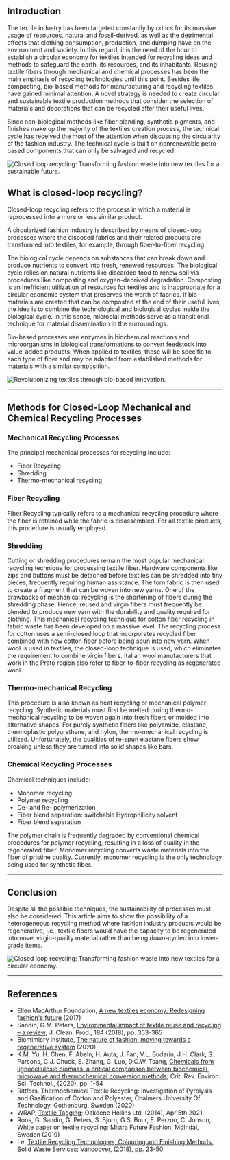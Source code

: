 ## Introduction

The textile industry has been targeted constantly by critics for its massive usage of resources, natural and fossil-derived, as well as the detrimental effects that clothing consumption, production, and dumping have on the environment and society. In this regard, it is the need of the hour to establish a circular economy for textiles intended for recycling ideas and methods to safeguard the earth, its resources, and its inhabitants. Reusing textile fibers through mechanical and chemical processes has been the main emphasis of recycling technologies until this point. Besides life composting, bio-based methods for manufacturing and recycling textiles have gained minimal attention. A novel strategy is needed to create circular and sustainable textile production methods that consider the selection of materials and decorations that can be recycled after their useful lives.

Since non-biological methods like fiber blending, synthetic pigments, and finishes make up the majority of the textiles creation process, the technical cycle has received the most of the attention when discussing the circularity of the fashion industry. The technical cycle is built on nonrenewable petro-based components that can only be salvaged and recycled.

![Closed loop recycling: Transforming fashion waste into new textiles for a sustainable future.](https://www.polyestertime.com/wp-content/uploads/2017/04/Closed-loop-recycling-system-19-04-2017.jpg)

## What is closed-loop recycling?

Closed-loop recycling refers to the process in which a material is reprocessed into a more or less similar product.

A circularized fashion industry is described by means of closed-loop processes where the disposed fabrics and their related products are transformed into textiles, for example, through fiber-to-fiber recycling.

The biological cycle depends on substances that can break down and produce nutrients to convert into fresh, renewed resources. The biological cycle relies on natural nutrients like discarded food to renew soil via procedures like composting and oxygen-deprived degradation. Composting is an inefficient utilization of resources for textiles and is inappropriate for a circular economic system that preserves the worth of fabrics. If bio-materials are created that can be composted at the end of their useful lives, the idea is to combine the technological and biological cycles inside the biological cycle. In this sense, microbial methods serve as a transitional technique for material dissemination in the surroundings.

Bio-based processes use enzymes in biochemical reactions and microorganisms in biological transformations to convert feedstock into value-added products. When applied to textiles, these will be specific to each type of fiber and may be adapted from established methods for materials with a similar composition.

![Revolutionizing textiles through bio-based innovation.](https://cdn.shopify.com/s/files/1/0428/9603/1901/files/eDM_Textile_Recycling_600x600.png?v=1664255231)

---

## Methods for Closed-Loop Mechanical and Chemical Recycling Processes

### Mechanical Recycling Processes

The principal mechanical processes for recycling include:

-   Fiber Recycling
-   Shredding
-   Thermo-mechanical recycling

### Fiber Recycling

Fiber Recycling typically refers to a mechanical recycling procedure where the fiber is retained while the fabric is disassembled. For all textile products, this procedure is usually employed.

### Shredding

Cutting or shredding procedures remain the most popular mechanical recycling technique for processing textile fiber. Hardware components like zips and buttons must be detached before textiles can be shredded into tiny pieces, frequently requiring human assistance. The torn fabric is then used to create a fragment that can be woven into new yarns. One of the drawbacks of mechanical recycling is the shortening of fibers during the shredding phase. Hence, reused and virgin fibers must frequently be blended to produce new yarn with the durability and quality required for clothing. This mechanical recycling technique for cotton fiber recycling in fabric waste has been developed on a massive level. The recycling process for cotton uses a semi-closed loop that incorporates recycled fiber combined with new cotton fiber before being spun into new yarn. When wool is used in textiles, the closed-loop technique is used, which eliminates the requirement to combine virgin fibers. Italian wool manufacturers that work in the Prato region also refer to fiber-to-fiber recycling as regenerated wool.

### Thermo-mechanical Recycling

This procedure is also known as heat recycling or mechanical polymer recycling. Synthetic materials must first be melted during thermo-mechanical recycling to be woven again into fresh fibers or molded into alternative shapes. For purely synthetic fibers like polyamide, elastane, thermoplastic polyurethane, and nylon, thermo-mechanical recycling is utilized. Unfortunately, the qualities of re-spun elastane fibers show breaking unless they are turned into solid shapes like bars.

### Chemical Recycling Processes

Chemical techniques include:

-   Monomer recycling
-   Polymer recycling
-   De- and Re- polymerization
-   Fiber blend separation: switchable Hydrophilicity solvent
-   Fiber blend separation

The polymer chain is frequently degraded by conventional chemical procedures for polymer recycling, resulting in a loss of quality in the regenerated fiber. Monomer recycling converts waste materials into the fiber of pristine quality. Currently, monomer recycling is the only technology being used for synthetic fiber.

---

## Conclusion

Despite all the possible techniques, the sustainability of processes must also be considered. This article aims to show the possibility of a heterogeneous recycling method where fashion industry products would be regenerative, i.e., textile fibers would have the capacity to be regenerated into novel virgin-quality material rather than being down-cycled into lower-grade items.

![Closed loop recycling: Transforming fashion waste into new textiles for a circular economy.](https://sanjoserecycles.org/wp-content/uploads/sites/8/2021/01/1-1024x427.png)

---

## References

-   Ellen MacArthur Foundation, [A new textiles economy: Redesigning fashion's future](https://ellenmacarthurfoundation.org/a-new-textiles-economy) (2017)
-   Sandin, G.M. Peters, [Environmental impact of textile reuse and recycling – a review](https://doi.org/10.1016/j.jclepro.2018.02.266); J. Clean. Prod., 184 (2018), pp. 353-365
-   Biomimicry Institute, [The nature of fashion: moving towards a regenerative system](https://biomimicry.org/a-vision-of-how-to-move-towards-a-regenerative-fashion-system/) (2020)
-   K.M. Yu, H. Chen, F. Abeln, H. Auta, J. Fan, V.L. Budarin, J.H. Clark, S. Parsons, C.J. Chuck, S. Zhang, G. Luo, D.C.W. Tsang, [Chemicals from lignocellulosic biomass: a critical comparison between biochemical, microwave and thermochemical conversion methods](https://doi.org/10.1080/10643389.2020.1753632); Crit. Rev. Environ. Sci. Technol., (2020), pp. 1-54
-   Rittfors, Thermochemical Textile Recycling: Investigation of Pyrolysis and Gasification of Cotton and Polyester, Chalmers University Of Technology, Gothenburg, Sweden (2020)
-   WRAP, [Textile Tagging](https://www.researchgate.net/publication/293487871_Technologies_for_sorting_end_of_life_textiles); Oakdene Hollins Ltd, (2014), Apr 5th 2021
-   Roos, G. Sandin, G. Peters, S. Bjorn, G.S. Bour, E. Perzon, C. Jonson, [White paper on textile recycling](http://mistrafuturefashion.com/wp-content/uploads/2019/10/S.-Roos.-White-paper-on-textile-recycling.-Mistra-Future-Fashion.pdf); Mistra Future Fashion, Mölndal, Sweden (2019)
-   Le, [Textile Recycling Technologies, Colouring and Finishing Methods. Solid Waste Services](https://sustain.ubc.ca/sites/sustain.ubc.ca/files/Sustainability%20Scholars/2018_Sustainability_Scholars/Reports/2018-25%20Textile%20Recycling%20Technologies%2C%20Colouring%20and%20Finishing%20Methods_Le.pdf); Vancoover, (2018), pp. 23-50
